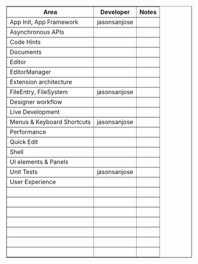 <table width="90%" border="1">
  <tr>
    <th scope="col">Area</th>
    <th scope="col">Developer</th>
    <th scope="col">Notes</th>
  </tr>
  <tr>
    <td>App Init, App Framework</td>
    <td>jasonsanjose</td>
    <td></td>
  </tr>
  <tr>
    <td>Asynchronous APIs</td>
    <td>&nbsp;</td>
    <td>&nbsp;</td>
  </tr>
  <tr>
    <td>Code Hints</td>
    <td>&nbsp;</td>
    <td>&nbsp;</td>
  </tr>
  <tr>
    <td>Documents</td>
    <td>&nbsp;</td>
    <td>&nbsp;</td>
  </tr>
  <tr>
    <td>Editor</td>
    <td>&nbsp;</td>
    <td>&nbsp;</td>
  </tr>
  <tr>
    <td>EditorManager</td>
    <td>&nbsp;</td>
    <td>&nbsp;</td>
  </tr>
  <tr>
    <td>Extension architecture</td>
    <td>&nbsp;</td>
    <td>&nbsp;</td>
  </tr>
  <tr>
    <td>FileEntry, FileSystem</td>
    <td>jasonsanjose</td>
    <td>&nbsp;</td>
  </tr>
  <tr>
    <td>Designer workflow</td>
    <td>&nbsp;</td>
    <td>&nbsp;</td>
  </tr>
  <tr>
    <td>Live Development</td>
    <td>&nbsp;</td>
    <td>&nbsp;</td>
  </tr>
  <tr>
    <td>Menus & Keyboard Shortcuts</td>
    <td>jasonsanjose</td>
    <td>&nbsp;</td>
  </tr>
  <tr>
    <td>Performance</td>
    <td>&nbsp;</td>
    <td>&nbsp;</td>
  </tr>
  <tr>
    <td>Quick Edit</td>
    <td>&nbsp;</td>
    <td>&nbsp;</td>
  </tr>
  <tr>
    <td>Shell</td>
    <td>&nbsp;</td>
    <td>&nbsp;</td>
  </tr>
  <tr>
    <td>UI elements & Panels</td>
    <td>&nbsp;</td>
    <td>&nbsp;</td>
  </tr>
  <tr>
    <td>Unit Tests</td>
    <td>jasonsanjose</td>
    <td>&nbsp;</td>
  </tr>
  <tr>
    <td>User Experience</td>
    <td>&nbsp;</td>
    <td>&nbsp;</td>
  </tr>
  <tr>
    <td>&nbsp;</td>
    <td>&nbsp;</td>
    <td>&nbsp;</td>
  </tr>
  <tr>
    <td>&nbsp;</td>
    <td>&nbsp;</td>
    <td>&nbsp;</td>
  </tr>
  <tr>
    <td>&nbsp;</td>
    <td>&nbsp;</td>
    <td>&nbsp;</td>
  </tr>
  <tr>
    <td>&nbsp;</td>
    <td>&nbsp;</td>
    <td>&nbsp;</td>
  </tr>
  <tr>
    <td>&nbsp;</td>
    <td>&nbsp;</td>
    <td>&nbsp;</td>
  </tr>
  <tr>
    <td>&nbsp;</td>
    <td>&nbsp;</td>
    <td>&nbsp;</td>
  </tr>
  <tr>
    <td>&nbsp;</td>
    <td>&nbsp;</td>
    <td>&nbsp;</td>
  </tr>
</table>


















































































































































